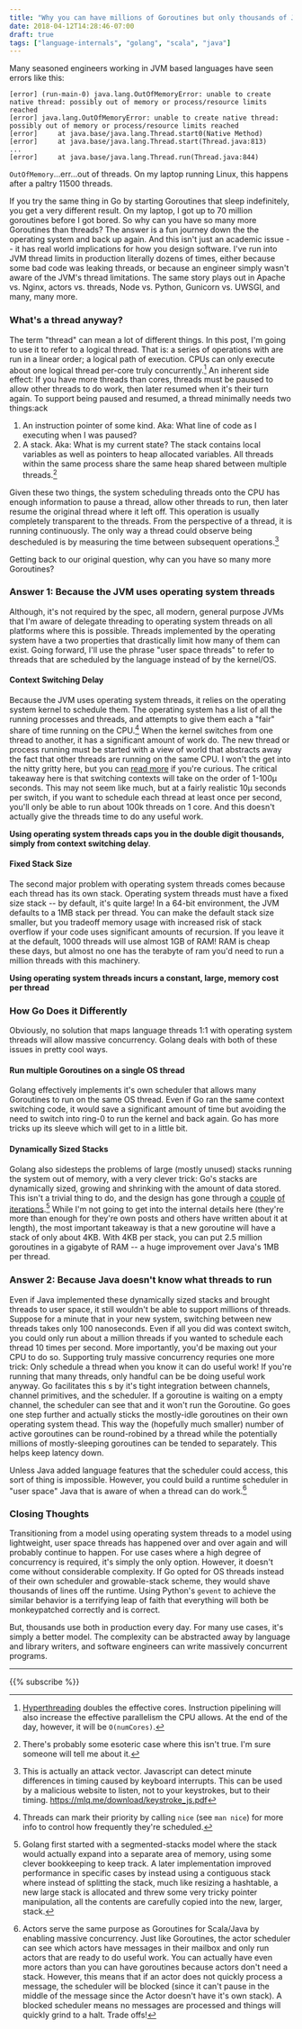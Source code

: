 ```yaml
---
title: "Why you can have millions of Goroutines but only thousands of Java Threads"
date: 2018-04-12T14:28:46-07:00
draft: true
tags: ["language-internals", "golang", "scala", "java"]
---
```

Many seasoned engineers working in JVM based languages have seen errors like this:
```
[error] (run-main-0) java.lang.OutOfMemoryError: unable to create native thread: possibly out of memory or process/resource limits reached
[error] java.lang.OutOfMemoryError: unable to create native thread: possibly out of memory or process/resource limits reached
[error] 	at java.base/java.lang.Thread.start0(Native Method)
[error] 	at java.base/java.lang.Thread.start(Thread.java:813)
...
[error] 	at java.base/java.lang.Thread.run(Thread.java:844)
```
`OutOfMemory`...err...out of threads. On my laptop running Linux, this happens after a paltry 11500 threads. 

If you try the same thing in Go by starting Goroutines that sleep indefinitely, you get a very different result. On my laptop, I got up to 70 million goroutines before I got bored. So why can you have so many more Goroutines than threads? The answer is a fun journey down the the operating system and back up again. And this isn't just an academic issue -- it has real world implications for how you design software. I've run into JVM thread limits in production literally dozens of times, either because some bad code was leaking threads, or because an engineer simply wasn't aware of the JVM's thread limitations. The same story plays out in Apache vs. Nginx, actors vs. threads, Node vs. Python, Gunicorn vs. UWSGI, and many, many more.

### What's a thread anyway?
The term "thread" can mean a lot of different things. In this post, I'm going to use it to refer to a logical thread. That is: a series of operations with are run in a linear order; a logical path of execution. CPUs can only execute about one logical thread per-core truly concurrently.[^1] An inherent side effect: If you have more threads than cores, threads must be paused to allow other threads to do work, then later resumed when it's their turn again. To support being paused and resumed, a thread minimally needs two things:ack 

1. An instruction pointer of some kind. Aka: What line of code as I executing when I was paused?
2. A stack. Aka: What is my current state? The stack contains local variables as well as pointers to heap allocated variables. All threads within the same process share the same heap shared between multiple threads.[^4]

Given these two things, the system scheduling threads onto the CPU has enough information to pause a thread, allow other threads to run, then later resume the original thread where it left off. This operation is usually completely transparent to the threads. From the perspective of a thread, it is running continuously. The only way a thread could observe being descheduled is by measuring the time between subsequent operations.[^5]

Getting back to our original question, why can you have so many more Goroutines?

### Answer 1: Because the JVM uses operating system threads
Although, it's not required by the spec, all modern, general purpose JVMs that I'm aware of delegate threading to operating system threads on all platforms where this is possible. Threads implemented by the operating system have a two properties that drastically limit how many of them can exist. Going forward, I'll use the phrase "user space threads" to refer to threads that are scheduled by the language instead of by the kernel/OS.

#### Context Switching Delay
Because the JVM uses operating system threads, it relies on the operating system kernel to schedule them. The operating system has a list of all the running processes and threads, and attempts to give them each a "fair" share of time running on the CPU.[^nice] When the kernel switches from one thread to another, it has a significant amount of work do. The new thread or process running must be started with a view of world that abstracts away the fact that other threads are running on the same CPU. I won't the get into the nitty gritty here, but you can [read more](https://en.wikipedia.org/wiki/Context_switch) if you're curious. The critical takeaway here is that switching contexts will take on the order of 1-100µ seconds. This may not seem like much, but at a fairly realistic 10µ seconds per switch, if you want to schedule each thread at least once per second, you'll only be able to run about 100k threads on 1 core. And this doesn't actually give the threads time to do any useful work.

**Using operating system threads caps you in the double digit thousands, simply from context switching delay**.

#### Fixed Stack Size
The second major problem with operating system threads comes because each thread has its own stack. Operating system threads must have a fixed size stack -- by default, it's quite large! In a 64-bit environment, the JVM defaults to a 1MB stack per thread. You can make the default stack size smaller, but you tradeoff memory usage with increased risk of stack overflow if your code uses significant amounts of recursion. If you leave it at the default, 1000 threads will use almost 1GB of RAM! RAM is cheap these days, but almost no one has the terabyte of ram you'd need to run a million threads with this machinery.

**Using operating system threads incurs a constant, large, memory cost per thread**

### How Go Does it Differently

Obviously, no solution that maps language threads 1:1 with operating system threads will allow massive concurrency. Golang deals with both of these issues in pretty cool ways.

#### Run multiple Goroutines on a single OS thread
Golang effectively implements it's own scheduler that allows many Goroutines to run on the same OS thread. Even if Go ran the same context switching code, it would save a significant amount of time but avoiding the need to switch into ring-0 to run the kernel and back again. Go has more tricks up its sleeve which will get to in a little bit.


#### Dynamically Sized Stacks
Golang also sidesteps the problems of large (mostly unused) stacks running the system out of memory, with a very clever trick: Go's stacks are dynamically sized, growing and shrinking with the amount of data stored. This isn't a trivial thing to do, and the design has gone through a [couple](https://blog.cloudflare.com/how-stacks-are-handled-in-go/) [of](https://groups.google.com/forum/#!topic/golang-dev/i7vORoJ3XIw) [iterations](https://docs.google.com/document/d/1wAaf1rYoM4S4gtnPh0zOlGzWtrZFQ5suE8qr2sD8uWQ/pub).[^2] While I'm not going to get into the internal details here (they're more than enough for they're own posts and others have written about it at length), the most important takeaway is that a new goroutine will have a stack of only about 4KB. With 4KB per stack, you can put 2.5 million goroutines in a gigabyte of RAM -- a huge improvement over Java's 1MB per thread.

### Answer 2: Because Java doesn't know what threads to run 
Even if Java implemented these dynamically sized stacks and brought threads to user space, it still wouldn't be able to support millions of threads. Suppose for a minute that in your new system, switching between new threads takes only 100 nanoseconds. Even if all you did was context switch, you could only run about a million threads if you wanted to schedule each thread 10 times per second. More importantly, you'd be maxing out your CPU to do so. Supporting truly massive concurrency requries one more trick: Only schedule a thread when you know it can do useful work! If you're running that many threads, only handful can be be doing useful work anyway. Go facilitates this s by it's tight integration between channels, channel primitives, and the scheduler. If a goroutine is waiting on a empty channel, the scheduler can see that and it won't run the Goroutine. Go goes one step further and actually sticks the mostly-idle goroutines on their own operating system thead. This way the (hopefully much smaller) number of active goroutines can be round-robined by a thread while the potentially millions of mostly-sleeping goroutines can be tended to separately. This helps keep latency down.

Unless Java added language features that the scheduler could access, this sort of thing is impossible. However, you could build a runtime scheduler in "user space" Java that is aware of when a thread can do work.[^3] 

### Closing Thoughts
Transitioning from a model using operating system threads to a model using lightweight, user space threads has happened over and over again and will probably continue to happen. For use cases where a high degree of concurrency is required, it's simply the only option. However, it doesn't come without considerable complexity. If Go opted for OS threads instead of their own scheduler and growable-stack scheme, they would shave thousands of lines off the runtime. Using Python's `gevent` to achieve the similar behavior is a terrifying leap of faith that everything will both be monkeypatched correctly and is correct.

But, thousands use both in production every day. For many use cases, it's simply a better model. The complexity can be abstracted away by language and library writers, and software engineers can write massively concurrent programs.

***
{{% subscribe %}}

[^1]: [Hyperthreading](https://en.wikipedia.org/wiki/Hyper-threading) doubles the effective cores. Instruction pipelining will also increase the effective parallelism the CPU allows. At the end of the day, however, it will be `O(numCores)`.

[^2]: Golang first started with a segmented-stacks model where the stack would actually expand into a separate area of memory, using some clever bookkeeping to keep track. A later implementation improved performance in specific cases by instead using a contiguous stack where instead of splitting the stack, much like resizing a hashtable, a new large stack is allocated and threw some very tricky pointer manipulation, all the contents are carefully copied into the new, larger, stack.

[^3]: Actors serve the same purpose as Goroutines for Scala/Java by enabling massive concurrency. Just like Goroutines, the actor scheduler can see which actors have messages in their mailbox and only run actors that are ready to do useful work. You can actually have even more actors than you can have goroutines because actors don't need a stack. However, this means that if an actor does not quickly process a message, the scheduler will be blocked (since it can't pause in the middle of the message since the Actor doesn't have it's own stack). A blocked scheduler means no messages are processed and things will quickly grind to a halt. Trade offs!

[^4]: There's probably some esoteric case where this isn't true. I'm sure someone will tell me about it.

[^5]: This is actually an attack vector. Javascript can detect minute differences in timing caused by keyboard interrupts. This can be used by a malicious website to listen, not to your keystrokes, but to their timing. https://mlq.me/download/keystroke_js.pdf

[^nice]: Threads can mark their priority by calling `nice` (see `man nice`) for more info to control how frequently they're scheduled.